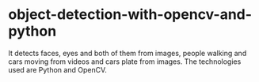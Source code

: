 # object-detection-with-opencv-and-python
It detects faces, eyes and both of them from images, people walking and cars moving from videos and cars plate from images. The technologies used are Python and OpenCV.
